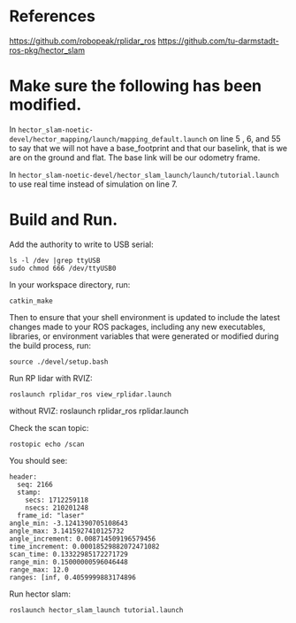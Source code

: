 # References
https://github.com/robopeak/rplidar_ros
https://github.com/tu-darmstadt-ros-pkg/hector_slam

# Make sure the following has been modified.
In `hector_slam-noetic-devel/hector_mapping/launch/mapping_default.launch` on line 5 , 6, and 55 to say that we will not have a base_footprint and that our baselink, that is we are on the ground and flat. The base link will be our odometry frame.

In `hector_slam-noetic-devel/hector_slam_launch/launch/tutorial.launch` to use real time instead of simulation on line 7.

# Build and Run.

Add the authority to write to USB serial:
```
ls -l /dev |grep ttyUSB
sudo chmod 666 /dev/ttyUSB0
```

In your workspace directory, run:
```
catkin_make
```
Then to ensure that your shell environment is updated to include the latest changes made to your ROS packages, including any new executables, libraries, or environment variables that were generated or modified during the build process, run:
```
source ./devel/setup.bash
```

Run RP lidar with RVIZ:
```
roslaunch rplidar_ros view_rplidar.launch
```
without RVIZ:
roslaunch rplidar_ros rplidar.launch


Check the scan topic:
```
rostopic echo /scan
```
You should see:
```
header: 
  seq: 2166
  stamp: 
    secs: 1712259118
    nsecs: 210201248
  frame_id: "laser"
angle_min: -3.1241390705108643
angle_max: 3.1415927410125732
angle_increment: 0.008714509196579456
time_increment: 0.00018529882072471082
scan_time: 0.13322985172271729
range_min: 0.15000000596046448
range_max: 12.0
ranges: [inf, 0.4059999883174896
```

Run hector slam:
```
roslaunch hector_slam_launch tutorial.launch
```